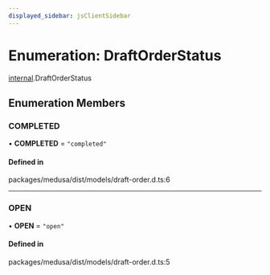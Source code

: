 ```yaml
---
displayed_sidebar: jsClientSidebar
---
```


# Enumeration: DraftOrderStatus

[internal](../modules/internal-3.md).DraftOrderStatus

## Enumeration Members

### COMPLETED

• **COMPLETED** = ``"completed"``

#### Defined in

packages/medusa/dist/models/draft-order.d.ts:6

___

### OPEN

• **OPEN** = ``"open"``

#### Defined in

packages/medusa/dist/models/draft-order.d.ts:5
